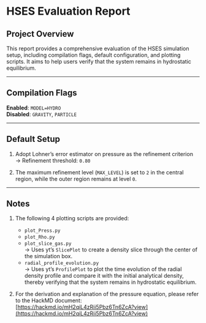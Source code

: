 # HSES Evaluation Report

## Project Overview

This report provides a comprehensive evaluation of the HSES simulation setup, including compilation flags, default configuration, and plotting scripts. It aims to help users verify that the system remains in hydrostatic equilibrium.

---

## Compilation Flags

**Enabled**: `MODEL=HYDRO`  
**Disabled**: `GRAVITY`, `PARTICLE`

---

## Default Setup

1. Adopt Lohner’s error estimator on pressure as the refinement criterion  
   → Refinement threshold: `0.80`

2. The maximum refinement level (`MAX_LEVEL`) is set to `2` in the central region, while the outer region remains at level `0`.

---

## Notes

1. The following 4 plotting scripts are provided:

   - `plot_Press.py`  
   - `plot_Rho.py`  
   - `plot_slice_gas.py`  
     → Uses yt’s `SlicePlot` to create a density slice through the center of the simulation box.  
   - `radial_profile_evolution.py`  
     → Uses yt’s `ProfilePlot` to plot the time evolution of the radial density profile and compare it with the initial analytical density, thereby verifying that the system remains in hydrostatic equilibrium.

2. For the derivation and explanation of the pressure equation, please refer to the HackMD document:  
    [https://hackmd.io/mH2qiL4zRii5Pbz6Tn6ZcA?view](https://hackmd.io/mH2qiL4zRii5Pbz6Tn6ZcA?view)
